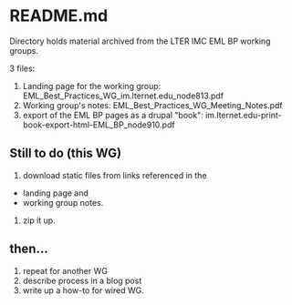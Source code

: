# README.md
Directory holds material archived from the LTER IMC EML BP working groups. 

3 files:

1. Landing page for the working group: EML_Best_Practices_WG_im.lternet.edu_node813.pdf
1. Working group's notes: EML_Best_Practices_WG_Meeting_Notes.pdf
1. export of the EML BP pages as a drupal "book": im.lternet.edu-print-book-export-html-EML_BP_node910.pdf

## Still to do (this WG)
1. download static files from links referenced in the 
- landing page and 
- working group notes.
1. zip it up.

## then...
1. repeat for another WG
1. describe process in a blog post
1. write up a how-to for wired WG.
